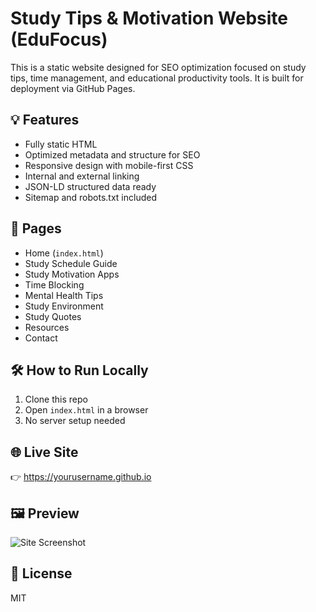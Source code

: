 # Study Tips & Motivation Website (EduFocus)

This is a static website designed for SEO optimization focused on study tips, time management, and educational productivity tools. It is built for deployment via GitHub Pages.

## 💡 Features
- Fully static HTML
- Optimized metadata and structure for SEO
- Responsive design with mobile-first CSS
- Internal and external linking
- JSON-LD structured data ready
- Sitemap and robots.txt included

## 📁 Pages
- Home (`index.html`)
- Study Schedule Guide
- Study Motivation Apps
- Time Blocking
- Mental Health Tips
- Study Environment
- Study Quotes
- Resources
- Contact

## 🛠 How to Run Locally
1. Clone this repo
2. Open `index.html` in a browser
3. No server setup needed

## 🌐 Live Site
👉 https://yourusername.github.io

## 🖼️ Preview
![Site Screenshot](img/screenshot.jpg)

## 📄 License
MIT